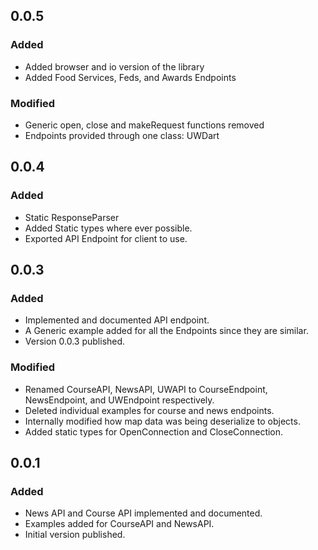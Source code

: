 ## 0.0.5
### Added
- Added browser and io version of the library
- Added Food Services, Feds, and Awards Endpoints

### Modified
- Generic open, close and makeRequest functions removed
- Endpoints provided through one class: UWDart

## 0.0.4
### Added
- Static ResponseParser
- Added Static types where ever possible.
- Exported API Endpoint for client to use.

## 0.0.3
### Added
- Implemented and documented API endpoint.
- A Generic example added for all the Endpoints since they are similar.
- Version 0.0.3 published.

### Modified
- Renamed CourseAPI, NewsAPI, UWAPI to CourseEndpoint, NewsEndpoint, and UWEndpoint respectively.
- Deleted individual examples for course and news endpoints.
- Internally modified how map data was being deserialize to objects.
- Added static types for OpenConnection and CloseConnection.

## 0.0.1
### Added
- News API and Course API implemented and documented.
- Examples added for CourseAPI and NewsAPI.
- Initial version published.
